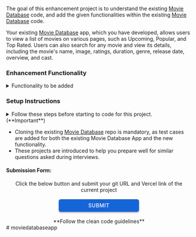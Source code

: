 The goal of this enhancement project is to understand the existing <a href="https://learning.ccbp.in/question/1c277f98-14f6-4744-aad9-c1021526e442" target="_blank_">Movie Database</a> code, and add the given functionalities within the existing <a href="https://learning.ccbp.in/question/1c277f98-14f6-4744-aad9-c1021526e442" target="_blank_">Movie Database</a> code.

Your existing <a href="https://learning.ccbp.in/question/1c277f98-14f6-4744-aad9-c1021526e442" target="_blank_">Movie Database</a> app, which you have developed, allows users to view a list of movies on various pages, such as Upcoming, Popular, and Top Rated. Users can also search for any movie and view its details, including the movie's name, image, ratings, duration, genre, release date, overview, and cast.

### Enhancement Functionality

<details>
<summary>Functionality to be added</summary>
- Implement a `Pagination` in **Popular Movies Page**, **Top Rated Movies Page**, and **Upcoming Movies Page**.
- The pagination feature includes a `Prev` button, a `Next` button, and a `page number` starting with number **1**.
- When the `Next` button or the `Prev` button is clicked, make an HTTP GET request to the API Url with the query parameter page and the page number as its value.
- Follow <a href="https://developer.themoviedb.org/reference/movie-popular-list" target="_blank_">this</a> reference for more detiails of pagination.
- Ensure your application maintains good CSS styling.
</details>

### Setup Instructions

<details>
<summary>Follow these steps before starting to code for this project. (**Important**)</summary>

- After setting up this project delete the `README.md` file in the CCBP IDE.
- Clone the existing <a href="https://learning.ccbp.in/question/1c277f98-14f6-4744-aad9-c1021526e442" target="_blank_">Movie Database</a> code from your GitHub account to add new functionalities to it.
  - If the existing <a href="https://learning.ccbp.in/question/1c277f98-14f6-4744-aad9-c1021526e442" target="_blank_">Movie Database</a> code is not available in your git, push your code to git.
    - <a href="https://learning.ccbp.in/3da6f1a6-0892/course?c_id=ade6e642-cd5c-4896-9edd-3f06d3dc2069&s_id=49896a46-f484-4b42-b459-2626f77e6796&t_id=9f27b553-4bbe-400f-9025-9044f79acda0" target="_blank_">Click here to learn how to push your code to git</a>
  - Once the code is pushed to git, clone it into this project using the below command.

```cmd
git clone {git repository URL} /home/workspace/reactjs/coding-practices/enhancementOfMovieDatabaseApp
```

<MultiLineNote>
In the above command, replace this `{git repository URL}` with your actual Git URL.
</MultiLineNote>
- Download dependencies by running `npm install`
- Start up the app using `npm start`
- Deploy the project on <a href="https://vercel.com/" target="_blank_">Vercel</a> and submit your project using the Vercel link. 
</details>

<MultiLineNote>

- Cloning the existing <a href="https://learning.ccbp.in/question/1c277f98-14f6-4744-aad9-c1021526e442" target="_blank_">Movie Database</a> repo is mandatory, as test cases are added for both the existing Movie Database App and the new functionality.
- These projects are introduced to help you prepare well for similar questions asked during interviews. </MultiLineNote>

#### Submission Form:

<center>Click the below button and submit your git URL and Vercel link of the current project</center>
<br>
<a href="https://forms.ccbp.in/movie-db-enhancement-project-submission-form" target="_blank_">
  <center><button style="color: #fff; border: none; cursor: pointer; width: 218px; height: 34px; background-color: rgb(22, 101, 216); border-radius: 5.4px; box-shadow: rgb(0 0 0 / 36%) 0px 2px 4px 0px;font-family: Inter;font-size: 14px;color: rgb(255, 255, 255);font-weight: 500;letter-spacing: 0.5px;text-transform: uppercase;">
    SUBMIT
  </button>
  </center>
</a>

<br/>
<center>**Follow the clean code guidelines**</center>
# moviedatabaseapp
